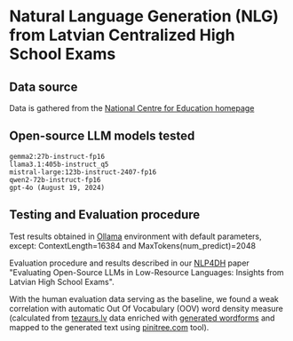 # Natural Language Generation (NLG) from Latvian Centralized High School Exams

## Data source

Data is gathered from the [National Centre for Education homepage](https://www.visc.gov.lv/lv/20222023-macibu-gada-uzdevumi#vidusskola)

## Open-source LLM models tested

    gemma2:27b-instruct-fp16
    llama3.1:405b-instruct_q5
    mistral-large:123b-instruct-2407-fp16
    qwen2-72b-instruct-fp16
    gpt-4o (August 19, 2024)
    
## Testing and Evaluation procedure

Test results obtained in [Ollama](https://ollama.com/) environment with default parameters, except: ContextLength=16384 and MaxTokens(num_predict)=2048

Evaluation procedure and results described in our [NLP4DH](https://www.nlp4dh.com/nlp4dh-2024) paper "Evaluating Open-Source LLMs in Low-Resource Languages: Insights from Latvian High School Exams". 

With the human evaluation data serving as the baseline, we found a weak correlation with automatic Out Of Vocabulary (OOV) word density measure (calculated from [tezaurs.lv](https://tezaurs.lv/) data enriched with [generated wordforms](https://api.tezaurs.lv/) and mapped to the generated text using [pinitree.com](http://pinitree.com) tool). 

